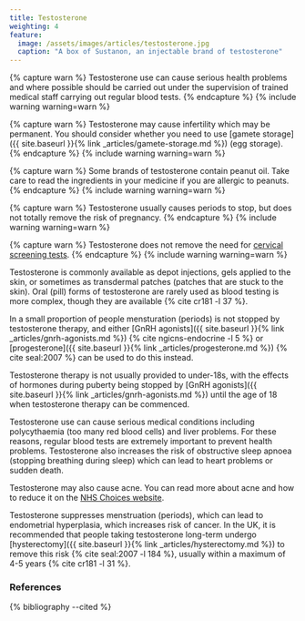 ```yaml
---
title: Testosterone
weighting: 4
feature:
  image: /assets/images/articles/testosterone.jpg
  caption: "A box of Sustanon, an injectable brand of testosterone"
---
```


{% capture warn %}
Testosterone use can cause serious health problems and where possible should be carried out under the supervision of trained medical staff carrying out regular blood tests.
{% endcapture %}
{% include warning warning=warn %}

{% capture warn %}
Testosterone may cause infertility which may be permanent. You should consider whether you need to use [gamete storage]({{ site.baseurl }}{% link _articles/gamete-storage.md %}) (egg storage).
{% endcapture %}
{% include warning warning=warn %}

{% capture warn %}
Some brands of testosterone contain peanut oil. Take care to read the ingredients in your medicine if you are allergic to peanuts.
{% endcapture %}
{% include warning warning=warn %}

{% capture warn %}
Testosterone usually causes periods to stop, but does not totally remove the risk of pregnancy.
{% endcapture %}
{% include warning warning=warn %}

{% capture warn %}
Testosterone does not remove the need for [cervical screening tests](http://www.nhs.uk/conditions/cervical-screening-test/pages/introduction.aspx).
{% endcapture %}
{% include warning warning=warn %}

Testosterone is commonly available as depot injections, gels applied to the skin, or sometimes as transdermal patches (patches that are stuck to the skin). Oral (pill) forms of testosterone are rarely used as blood testing is more complex, though they are available {% cite cr181 -l 37 %}.

In a small proportion of people mensturation (periods) is not stopped by testosterone therapy, and either [GnRH agonists]({{ site.baseurl }}{% link _articles/gnrh-agonists.md %}) {% cite ngicns-endocrine -l 5 %} or [progesterone]({{ site.baseurl }}{% link _articles/progesterone.md %}) {% cite seal:2007 %} can be used to do this instead.

Testosterone therapy is not usually provided to under-18s, with the effects of hormones during puberty being stopped by [GnRH agonists]({{ site.baseurl }}{% link _articles/gnrh-agonists.md %}) until the age of 18 when testosterone therapy can be commenced.

Testosterone use can cause serious medical conditions including polycythaemia (too many red blood cells) and liver problems. For these reasons, regular blood tests are extremely important to prevent health problems. Testosterone also increases the risk of obstructive sleep apnoea (stopping breathing during sleep) which can lead to heart problems or sudden death.

Testosterone may also cause acne. You can read more about acne and how to reduce it on the [NHS Choices website](http://www.nhs.uk/conditions/Acne/Pages/Introduction.aspx). 

Testosterone suppresses menstruation (periods), which can lead to endometrial hyperplasia, which increases risk of cancer. In the UK, it is recommended that people taking testosterone long-term undergo [hysterectomy]({{ site.baseurl }}{% link _articles/hysterectomy.md %}) to remove this risk {% cite seal:2007 -l 184 %}, usually within a maximum of 4-5 years {% cite cr181 -l 31 %}. 

### References

{% bibliography --cited %}